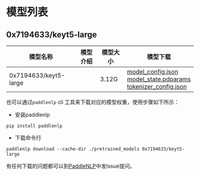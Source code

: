 #  模型列表

## 0x7194633/keyt5-large

| 模型名称 | 模型介绍 | 模型大小  | 模型下载 |
| --- | --- | --- | --- |
|0x7194633/keyt5-large|  | 3.12G | [model_config.json](https://bj.bcebos.com/paddlenlp/models/community/0x7194633/keyt5-large/model_config.json)<br>[model_state.pdparams](https://bj.bcebos.com/paddlenlp/models/community/0x7194633/keyt5-large/model_state.pdparams)<br>[tokenizer_config.json](https://bj.bcebos.com/paddlenlp/models/community/0x7194633/keyt5-large/tokenizer_config.json) |

也可以通过`paddlenlp` cli 工具来下载对应的模型权重，使用步骤如下所示：

* 安装paddlenlp

```shell
pip install paddlenlp
```

* 下载命令行

```shell
paddlenlp download --cache-dir ./pretrained_models 0x7194633/keyt5-large
```

有任何下载的问题都可以到[PaddleNLP](https://github.com/PaddlePaddle/PaddleNLP)中发Issue提问。